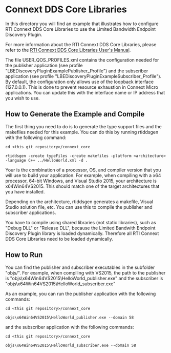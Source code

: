 # Connext DDS Core Libraries

In this directory you will find an example that illustrates how to configure 
RTI Connext DDS Core Libraries to use the Limited Bandwidth Endpoint Discovery
Plugin.

For more information about the RTI Connext DDS Core Libraries, please refer to
the [RTI Connext DDS Core Libraries User's Manual](https://community.rti.com/static/documentation/connext-dds/7.1.0/doc/manuals/connext_dds_professional/users_manual/index.htm).

The file USER_QOS_PROFILES.xml contains the configuration needed for the
publisher application (see profile "LBEDiscoveryPluginExamplePublisher_Profile")
and the subscriber application (see profile "LBEDiscoveryPluginExampleSubscriber_Profile").
By default, the configuration only allows use of the loopback interface (127.0.0.1).
This is done to prevent resource exhaustion in Connext Micro applications.
You can update this with the interface name or IP address that you wish to use.

## How to Generate the Example and Compile

The first thing you need to do is to generate the type support files and the
makefiles needed for this example. You can do this by running rtiddsgen with
the following command:

```console
cd <this git repository>/connext_core

rtiddsgen -create typeFiles -create makefiles -platform <architecture> -language C++ ../HelloWorld.xml -d .
```

Your <architecture> is the combination of a processor, OS, and compiler version
that you will use to build your application. For example, when compiling with a 
x64 processor, 64-bit Windows, and Visual Studio 2015, your architecture is 
x64Win64VS2015. This should match one of the target architectures that you have 
installed.

Depending on the architecture, rtiddsgen generates a makefile, Visual Studio
solution file, etc. You can use this to compile the publisher and subscriber
applications.

You have to compile using shared libraries (not static libraries), such as
"Debug DLL" or "Release DLL", because the Limited Bandwith Endpoint Discovery
Plugin library is loaded dynamically. Therefore all RTI Connext DDS Core Libraries 
need to be loaded dynamically.

## How to Run

You can find the publisher and subscriber executables in the subfolder
"objs/<architecture>". For example, when compiling with VS2015, the 
path to the publisher is
"objs\x64Win64VS2015\HelloWorld_publisher.exe" and the subscriber is
"objs\x64Win64VS2015\HelloWorld_subscriber.exe"

As an example, you can run the publisher application with the following commands:

```console
cd <this git repository>/connext_core

objs\x64Win64VS2015\HelloWorld_publisher.exe --domain 58
```

and the subscriber application with the following commands:

```console
cd <this git repository>/connext_core

objs\x64Win64VS2015\HelloWorld_subscriber.exe --domain 58
```

